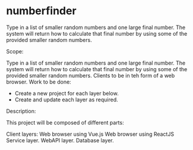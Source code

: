 # numberfinder
Type in a list of smaller random numbers and one large final number.  The system will return how to calculate that final number by using some of the provided smaller random numbers.

Scope:

Type in a list of smaller random numbers and one large final number.  The system will return how to calculate that final number by using some of the provided smaller random numbers.  Clients to be in teh form of a web browser.  Work to be done:

- Create a new project for each layer below.
- Create and update each layer as required.


Description:

This project will be composed of different parts:

Client layers:
Web browser using Vue.js
Web browser using ReactJS
Service layer.
WebAPI layer.
Database layer.